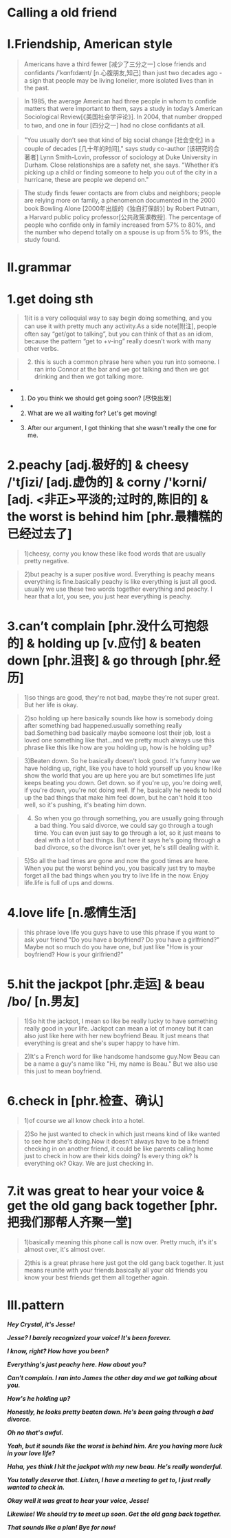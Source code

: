# Calling a old friend
# I.Friendship, American style
> Americans have a third fewer [减少了三分之一] close friends and confidants /'kɑnfɪdænt/ [n.心腹朋友,知己] than just two decades ago - a sign that people may be living lonelier, more isolated lives than in the past.

> In 1985, the average American had three people in whom to confide matters that were important to them, says a study in today’s American Sociological Review[《美国社会学评论》]. In 2004, that number dropped to two, and one in four [四分之一] had no close confidants at all.

> "You usually don’t see that kind of big social change [社会变化] in a couple of decades [几十年的时间]," says study co-author [该研究的合著者] Lynn Smith-Lovin, professor of sociology at Duke University in Durham. Close relationships are a safety net, she says. "Whether it’s picking up a child or finding someone to help you out of the city in a hurricane, these are people we depend on."

> The study finds fewer contacts are from clubs and neighbors; people are relying more on family, a phenomenon documented in the 2000 book Bowling Alone [2000年出版的《独自打保龄》] by Robert Putnam, a Harvard public policy professor[公共政策课教授]. The percentage of people who confide only in family increased from 57% to 80%, and the number who depend totally on a spouse is up from 5% to 9%, the study found.

# II.grammar
# 1.get doing sth
> 1)it is a very colloquial way to say begin doing something, and you can use it with pretty much any activity.As a side note[附注], people often say “get/got to talking”, but you can think of that as an idiom, because the pattern “get to +v-ing” really doesn’t work with many other verbs.

> 2) this is such a common phrase here when you run into someone. I ran into Connor at the bar and we got talking and then we got drinking and then we got talking more.

- 1. Do you think we should get going soon? [尽快出发]

- 2. What are we all waiting for? Let's get moving! 

- 3. After our argument, I got thinking that she wasn't really the one for me.

# 2.peachy [adj.极好的] & cheesy /'tʃizi/ [adj.虚伪的] & corny /'kɔrni/ [adj. <非正>平淡的;过时的,陈旧的] & the worst is behind him [phr.最糟糕的已经过去了]
> 1)cheesy, corny you know these like food words that are usually pretty negative.

> 2)but peachy is a super positive word. Everything is peachy means everything is fine.basically peachy is like everything is just all good. usually we use these two words together everything and peachy. I hear that a lot, you see, you just hear everything is peachy.

# 3.can’t complain [phr.没什么可抱怨的] & holding up [v.应付] & beaten down [phr.沮丧] & go through [phr.经历]
> 1)so things are good, they're not bad, maybe they're not super great. But her life is okay.

> 2)so holding up here basically sounds like how is somebody doing after something bad happened.usually something really bad.Something bad basically maybe someone lost their job, lost a loved one something like that…and we pretty much always use this phrase like this like how are you holding up, how is he holding up?

> 3)Beaten down. So he basically doesn't look good. It's funny how we have holding up, right, like you have to hold yourself up you know like show the world that you are up here you are but sometimes life just keeps beating you down. Get down. so if you're up, you're doing well, if you're down, you're not doing well. If he, basically he needs to hold up the bad things that make him feel down, but he can't hold it too well, so it's pushing, it's beating him down.

> 4) So when you go through something, you are usually going through a bad thing. You said divorce, we could say go through a tough time. You can even just say to go through a lot, so it just means to deal with a lot of bad things. But here it says he's going through a bad divorce, so the divorce isn't over yet, he's still dealing with it.

> 5)So all the bad times are gone and now the good times are here. When you put the worst behind you, you basically just try to maybe forget all the bad things when you try to live life in the now. Enjoy life.life is full of ups and downs.

# 4.love life [n.感情生活]
> this phrase love life you guys have to use this phrase if you want to ask your friend "Do you have a boyfriend? Do you have a girlfriend?" Maybe not so much do you have one, but just like "How is your boyfriend? How is your girlfriend?"

# 5.hit the jackpot [phr.走运] & beau /bo/ [n.男友]
> 1)So hit the jackpot, I mean so like be really lucky to have something really good in your life. Jackpot can mean a lot of money but it can also just like here with her new boyfriend Beau. It just means that everything is great and she's super happy to have him.

> 2)It's a French word for like handsome handsome guy.Now Beau can be a name a guy's name like "Hi, my name is Beau." But we also use this just to mean boyfriend.
 
# 6.check in [phr.检查、确认]
> 1)of course we all know check into a hotel.

> 2)So he just wanted to check in which just means kind of like wanted to see how she's doing.Now it doesn't always have to be a friend checking in on another friend, it could be like parents calling home just to check in how are their kids doing? Is every thing ok? Is everything ok? Okay. We are just checking in.

# 7.it was great to hear your voice & get the old gang back together [phr.把我们那帮人齐聚一堂]
> 1)basically meaning this phone call is now over. Pretty much, it's it's almost over, it's almost over.

> 2)this is a great phrase here just got the old gang back together. It just means reunite with your friends.basically all your old friends you know your best friends get them all together again.

# III.pattern
***Hey Crystal, it's Jesse!***

***Jesse? I barely recognized your voice! It's been forever.***

***I know, right? How have you been?***

***Everything's just peachy here. How about you?***

***Can't complain. I ran into James the other day and we got talking about you.***

***How's he holding up?***

***Honestly, he looks pretty beaten down. He's been going through a bad divorce.***

***Oh no that's awful.***

***Yeah, but it sounds like the worst is behind him. Are you having more luck in your love life?***

***Haha, yes think I hit the jackpot with my new beau. He's really wonderful.***

***You totally deserve that. Listen, I have a meeting to get to, I just really wanted to check in.***

***Okay well it was great to hear your voice, Jesse!***

***Likewise! We should try to meet up soon. Get the old gang back together.***

***That sounds like a plan! Bye for now!***
